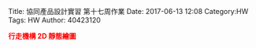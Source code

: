 Title: 協同產品設計實習 第十七周作業
Date: 2017-06-13 12:08
Category:HW
Tags: HW
Author: 40423120 

<b><font color="red">行走機構 2D 靜態繪圖</font></b>
<!-- PELICAN_END_SUMMARY -->

